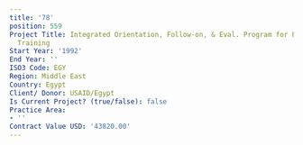 ```yaml
---
title: '78'
position: 559
Project Title: Integrated Orientation, Follow-on, & Eval. Program for Participant
  Training
Start Year: '1992'
End Year: ''
ISO3 Code: EGY
Region: Middle East
Country: Egypt
Client/ Donor: USAID/Egypt
Is Current Project? (true/false): false
Practice Area:
- ''
Contract Value USD: '43820.00'
---
```


